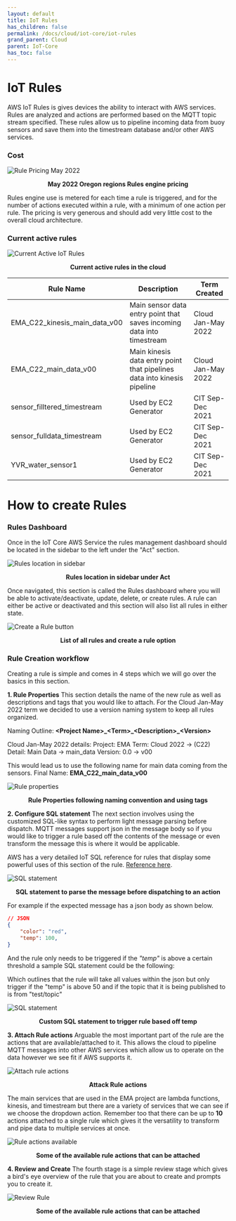 ```yaml
---
layout: default
title: IoT Rules
has_children: false
permalink: /docs/cloud/iot-core/iot-rules
grand_parent: Cloud
parent: IoT-Core
has_toc: false
---
```

# IoT Rules
AWS IoT Rules is gives devices the ability to interact with AWS services. Rules are analyzed and actions are performed based on the MQTT topic stream specified. These rules allow us to pipeline incoming data from buoy sensors and save them into the timestream database and/or other AWS services.

### Cost

![Rule Pricing May 2022](/cloud/assets/iot_rules/2_iot_rule_pricing.png)
<figcaption align="center"><b>May 2022 Oregon regions Rules engine pricing</b></figcaption>

Rules engine use is metered for each time a rule is triggered, and for the number of actions executed within a rule, with a minimum of one action per rule. The pricing is very generous and should add very little cost to the overall cloud architecture. 


### Current active rules 
![Current Active IoT Rules](/cloud/assets/iot_rules/1_active_iot_rules.png)
<figcaption align="center"><b>Current active rules in the cloud</b></figcaption>

| Rule Name | Description | Term Created |
|-----------|-------------|--------------|
|EMA_C22_kinesis_main_data_v00|Main sensor data entry point that saves incoming data into timestream|Cloud Jan-May 2022|
|EMA_C22_main_data_v00|Main kinesis data entry point that pipelines data into kinesis pipeline|Cloud Jan-May 2022|
|sensor_filltered_timestream|Used by EC2 Generator|CIT Sep-Dec 2021| 
|sensor_fulldata_timestream|Used by EC2 Generator|CIT Sep-Dec 2021| 
|YVR_water_sensor1|Used by EC2 Generator|CIT Sep-Dec 2021| 

# How to create Rules

### Rules Dashboard
Once in the IoT Core AWS Service the rules management dashboard should be located in the sidebar to the left under the "Act" section.

![Rules location in sidebar](/cloud/assets/iot_rules/3_rules_sidebar_location.png)
<figcaption align="center"><b>Rules location in sidebar under Act</b></figcaption>

Once navigated, this section is called the Rules dashboard where you will be able to activate/deactivate, update, delete, or create rules. A rule can either be active or deactivated and this section will also list all rules in either state. 

![Create a Rule button](/cloud/assets/iot_rules/4_create_rule.png)
<figcaption align="center"><b>List of all rules and create a rule option</b></figcaption>

### Rule Creation workflow
Creating a rule is simple and comes in 4 steps which we will go over the basics in this section.

**1. Rule Properties**
This section details the name of the new rule as well as descriptions and tags that you would like to attach. For the Cloud Jan-May 2022 term we decided to use a version naming system to keep all rules organized. 

Naming Outline: **\<Project Name>\_\<Term>\_\<Description>\_\<Version>**

Cloud Jan-May 2022 details:
Project: EMA
Term: Cloud 2022 -> (C22)
Detail: Main Data -> main_data
Version: 0.0 -> v00

This would lead us to use the following name for main data coming from the sensors.
Final Name: **EMA_C22_main_data_v00**

![Rule properties](/cloud/assets/iot_rules/5_1_filled_rule_properties.png)
<figcaption align="center"><b>Rule Properties following naming convention and using tags</b></figcaption>

**2. Configure SQL statement**
The next section involves using the customized SQL-like syntax to perform light message parsing before dispatch. MQTT messages support json in the message body so if you would like to trigger a rule based off the contents of the message or even transform the message this is where it would be applicable. 

AWS has a very detailed IoT SQL reference for rules that display some powerful uses of this section of the rule. [Reference here](https://docs.aws.amazon.com/iot/latest/developerguide/iot-sql-reference.html).

![SQL statement](/cloud/assets/iot_rules/6_configure_sql_statement.png)
<figcaption align="center"><b>SQL statement to parse the message before dispatching to an action</b></figcaption>

For example if the expected message has a json body as shown below.
```json
// JSON
{
    "color": "red",
    "temp": 100,
}
```
And the rule only needs to be triggered if the _"temp"_ is above a certain threshold a sample SQL statement could be the following:

Which outlines that the rule will take all values within the json but only trigger if the "temp" is above 50 and if the topic that it is being published to is from "test/topic"

![SQL statement](/cloud/assets/iot_rules/6_1_test_sql_statement.png)
<figcaption align="center"><b>Custom SQL statement to trigger rule based off temp</b></figcaption>

**3. Attach Rule actions**
Arguable the most important part of the rule are the actions that are available/attached to it. This allows the cloud to pipeline MQTT messages into other AWS services which allow us to operate on the data however we see fit if AWS supports it. 

![Attach rule actions](/cloud/assets/iot_rules/7_rule_actions.png)
<figcaption align="center"><b>Attack Rule actions</b></figcaption>

The main services that are used in the EMA project are lambda functions, kinesis, and timestream but there are a variety of services that we can see if we choose the dropdown action. Remember too that there can be up to **10** actions attached to a single rule which gives it the versatility to transform and pipe data to multiple services at once. 

![Rule actions available](/cloud/assets/iot_rules/7_1_rule_action_services.png)
<figcaption align="center"><b>Some of the available rule actions that can be attached</b></figcaption>

**4. Review and Create**
The fourth stage is a simple review stage which gives a bird's eye overview of the rule that you are about to create and prompts you to create it.  

![Review Rule](/cloud/assets/iot_rules/8_review_new_rule.png)
<figcaption align="center"><b>Some of the available rule actions that can be attached</b></figcaption>